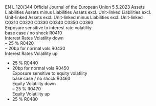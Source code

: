 EN  L 120/344 Official Journal of the European Union 5.5.2023
 Assets  Liabilities  Assets minus 
Liabilities  Assets excl. 
Unit-linked  Liabilities excl. 
Unit-linked  Assets excl. 
Unit-linked 
minus 
Liabilities excl. 
Unit-linked  
C0310  C0320  C0330  C0340  C0350  C0360  
Exposure sensitive to 
interest rate volatility  
base case / no shock  R0410  
Interest Rates Volatility 
down  
– 25 %  R0420  
– 20bp for normal 
vols  R0430  
Interest Rates Volatility 
up  
+ 25 %  R0440  
+ 20bp for normal 
vols  R0450  
Exposure sensitive to 
equity volatility  
base case / no shock  R0460  
Equity Volatility down  
– 25 %  R0470  
Equity Volatility up  
+ 25 %  R0480